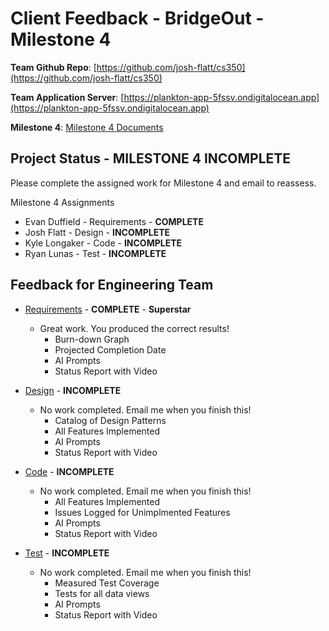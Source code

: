 # Client Feedback - BridgeOut - Milestone 4

**Team Github Repo**:  [https://github.com/josh-flatt/cs350](https://github.com/josh-flatt/cs350)

**Team Application Server**:  [https://plankton-app-5fssv.ondigitalocean.app](https://plankton-app-5fssv.ondigitalocean.app)

**Milestone 4**: [Milestone 4 Documents](https://github.com/josh-flatt/cs350/tree/main/Documents/Milestone-4)


## Project Status -  <b class="red p-2">MILESTONE 4 INCOMPLETE</b>

Please complete the assigned work for Milestone 4 and email to reassess.

Milestone 4 Assignments

*  Evan Duffield - Requirements  - **COMPLETE**
*  Josh Flatt    - Design        - **INCOMPLETE**
*  Kyle Longaker - Code          - **INCOMPLETE**
*  Ryan Lunas    - Test          - **INCOMPLETE**


## Feedback for Engineering Team

* [Requirements](https://github.com/josh-flatt/cs350/tree/main/Documents/Milestone-4/Requirements) - **COMPLETE** -  <b class="green p-2">Superstar</b>
    * Great work.  You produced the correct results!
        * Burn-down Graph
        * Projected Completion Date 
        * AI Prompts
        * Status Report with Video

* [Design](https://github.com/josh-flatt/cs350/tree/main/Documents/Milestone-4/Design) -  <b class="red p-2">INCOMPLETE</b>
    * No work completed.  Email me when you finish this!
        * Catalog of Design Patterns
        * All Features Implemented
        * AI Prompts
        * Status Report with Video

* [Code](https://github.com/josh-flatt/cs350/tree/main/Documents/Milestone-4/Code) -  <b class="red p-2">INCOMPLETE</b>
    * No work completed.  Email me when you finish this!
        * All Features Implemented
        * Issues Logged for Unimplmented Features
        * AI Prompts
        * Status Report with Video

* [Test](https://github.com/josh-flatt/cs350/tree/main/Documents/Milestone-4/Test) -  <b class="red p-2">INCOMPLETE</b>
    * No work completed.  Email me when you finish this!
        * Measured Test Coverage
        * Tests for all data views
        * AI Prompts
        * Status Report with Video

